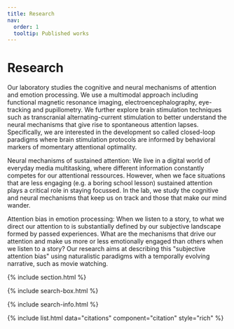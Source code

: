 ```yaml
---
title: Research
nav:
  order: 1
  tooltip: Published works
---
```


# <i class="fas fa-microscope"></i>Research

Our laboratory studies the cognitive and neural mechanisms of attention and emotion processing. We use a multimodal approach including functional magnetic resonance imaging, electroencephalography, eye-tracking and pupillometry. We further explore brain stimulation techniques such as transcranial alternating-current stimulation to better understand the neural mechanisms that give rise to spontaneous attention lapses. Specifically, we are interested in the development so called closed-loop paradigms where brain stimulation protocols are informed by behavioral markers of momentary attentional optimality. 


Neural mechanisms of sustained attention:
We live in a digital world of everyday media multitasking, where different information constantly competes for our attentional ressources. However, when we face situations that are less engaging (e.g. a boring school lesson) sustained attention plays a critical role in staying focussed. In the lab, we study the cognitive and neural mechanisms that keep us on track and those that make our mind wander.


Attention bias in emotion processing:
When we listen to a story, to what we direct our attention to is substantially defined by our subjective landscape formed by passed experiences. What are the mechanisms that drive our attention and make us more or less emotionally engaged than others when we listen to a story? Our research aims at describing this "subjective attention bias" using naturalistic paradigms with a temporally evolving narrative, such as movie watching.


{% include section.html %}

{% include search-box.html %}

{% include search-info.html %}

{% include list.html data="citations" component="citation" style="rich" %}
